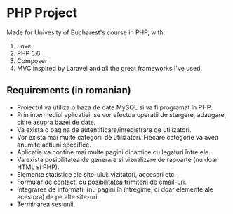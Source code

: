 PHP Project
===

Made for Univesity of Bucharest's course in PHP, with:
1. Love
2. PHP 5.6
3. Composer
4. MVC inspired by Laravel and all the great frameworks I've used.

Requirements (in romanian)
---

* Proiectul va utiliza o baza de date MySQL si va fi programat în PHP. 
* Prin intermediul aplicatiei, se vor efectua operatii de stergere, adaugare, citire asupra bazei de date.
* Va exista o pagina de autentificare/înregistrare de utilizatori.
* Vor exista mai multe categorii de utilizatori. Fiecare categorie va avea anumite actiuni specifice.
* Aplicatia va contine mai multe pagini dinamice cu legaturi între ele. 
* Va exista posibilitatea de generare si vizualizare de rapoarte (nu doar HTML si PHP).
* Elemente statistice ale site-ului: vizitatori, accesari etc.
* Formular de contact, cu posibilitatea trimiterii de email-uri.
* Integrarea de informatii (nu pagini în întregime, ci doar elemente ale acestora) de pe alte site-uri.
* Terminarea sesiunii.